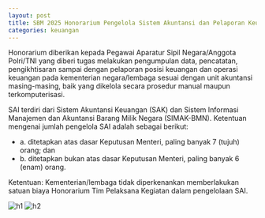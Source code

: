 ```yaml
---
layout: post
title: SBM 2025 Honorarium Pengelola Sistem Akuntansi dan Pelaporan Keuangan Instansi (SAI)
categories: keuangan
---
```


Honorarium diberikan kepada Pegawai Aparatur Sipil Negara/Anggota Polri/TNI yang diberi tugas melakukan pengumpulan data, pencatatan, pengikhtisaran sampai dengan pelaporan posisi keuangan dan operasi keuangan pada kementerian negara/lembaga sesuai dengan unit akuntansi masing-masing, baik yang dikelola secara prosedur manual maupun terkomputerisasi.

SAI terdiri dari Sistem Akuntansi Keuangan (SAK) dan Sistem Informasi Manajemen dan Akuntansi Barang Milik Negara (SIMAK-BMN).
Ketentuan mengenai jumlah pengelola SAI adalah sebagai berikut:
- a. ditetapkan atas dasar Keputusan Menteri, paling banyak 7 (tujuh) orang; dan
- b. ditetapkan bukan atas dasar Keputusan Menteri, paling banyak 6 (enam) orang.

Ketentuan:
Kementerian/lembaga tidak diperkenankan memberlakukan satuan biaya Honorarium Tim Pelaksana Kegiatan dalam pengelolaan SAI.

![h1](https://blogger.googleusercontent.com/img/b/R29vZ2xl/AVvXsEhvkolesiqX2v99lez8K8y0wxPPtTbDJijg4Ps24Kba68xkeyp10ebBw5C6N8JWsRv0lZBYtW3OBbfINVnsxSqM6BtMjHfMQl0H_lasCKcQglTe6pmIkSGQ8fZZG3AAW13hDM4C_FyNIOsNKAE9o2ljrQKlLz1RfrEnlY_rDrMLMTuH1Q/s1600/SBM_2025_Page_007.jpg)
![h2](https://blogger.googleusercontent.com/img/b/R29vZ2xl/AVvXsEgMp4w3LGOjAEcMYFsrIEiP6ZDg0PJebk9P1ZNYw6HfKnRRYY_mAEIVm4hrl5CDlUswalf-AJgRFhIYDlyHOSTCF_PfwfEkHExdF_rvgFBSJwoDmcWqH5kSUAV_AzKzF3E42ct6pRBfqkm09NpAk0USRWUyrKFIC6is_z_bLzBrurGm5g/s1600/SBM_2025_Page_008.jpg)